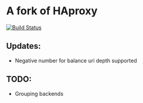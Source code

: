 # A fork of HAproxy

[![Build Status](https://travis-ci.org/archsh/haproxy.svg?branch=master)](https://travis-ci.org/archsh/haproxy)

## Updates:
- Negative number for balance uri depth supported

## TODO:
- Grouping backends
